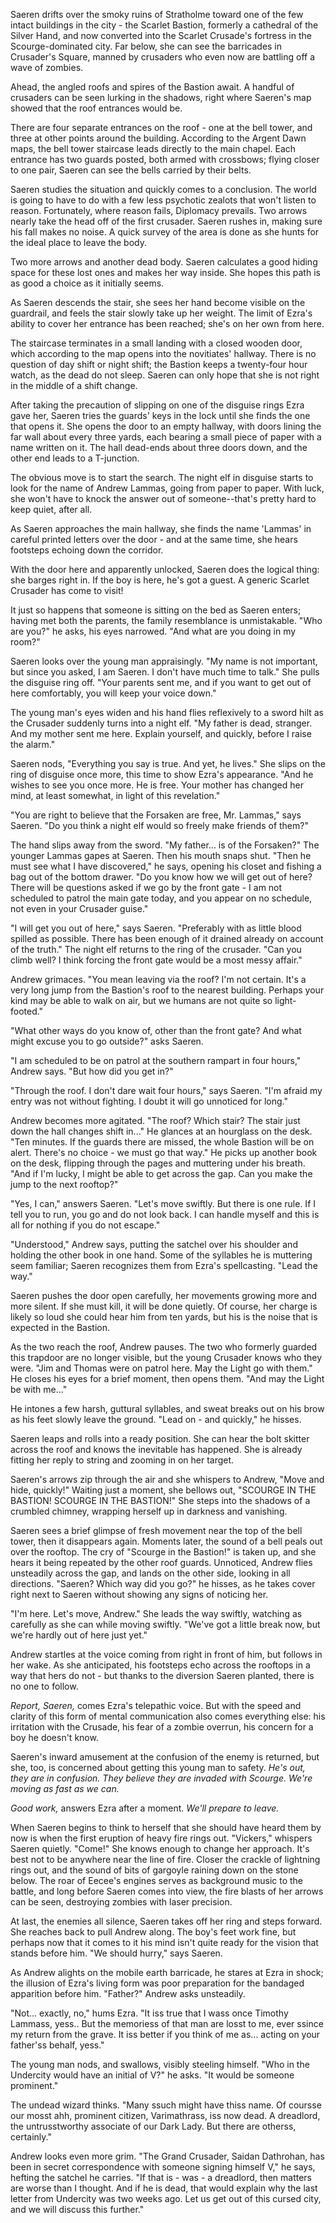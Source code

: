 Saeren drifts over the smoky ruins of Stratholme toward one of the few intact buildings in the city - the Scarlet Bastion, formerly a cathedral of the Silver Hand, and now converted into the Scarlet Crusade's fortress in the Scourge-dominated city. Far below, she can see the barricades in Crusader's Square, manned by crusaders who even now are battling off a wave of zombies.

Ahead, the angled roofs and spires of the Bastion await. A handful of crusaders can be seen lurking in the shadows, right where Saeren's map showed that the roof entrances would be.

There are four separate entrances on the roof - one at the bell tower, and three at other points around the building. According to the Argent Dawn maps, the bell tower staircase leads directly to the main chapel. Each entrance has two guards posted, both armed with crossbows; flying closer to one pair, Saeren can see the bells carried by their belts.

Saeren studies the situation and quickly comes to a conclusion. The world is going to have to do with a few less psychotic zealots that won't listen to reason. Fortunately, where reason fails, Diplomacy prevails. Two arrows nearly take the head off of the first crusader. Saeren rushes in, making sure his fall makes no noise. A quick survey of the area is done as she hunts for the ideal place to leave the body.

Two more arrows and another dead body. Saeren calculates a good hiding space for these lost ones and makes her way inside. She hopes this path is as good a choice as it initially seems.

As Saeren descends the stair, she sees her hand become visible on the guardrail, and feels the stair slowly take up her weight. The limit of Ezra's ability to cover her entrance has been reached; she's on her own from here.

The staircase terminates in a small landing with a closed wooden door, which according to the map opens into the novitiates' hallway. There is no question of day shift or night shift; the Bastion keeps a twenty-four hour watch, as the dead do not sleep. Saeren can only hope that she is not right in the middle of a shift change.

After taking the precaution of slipping on one of the disguise rings Ezra gave her, Saeren tries the guards' keys in the lock until she finds the one that opens it. She opens the door to an empty hallway, with doors lining the far wall about every three yards, each bearing a small piece of paper with a name written on it. The hall dead-ends about three doors down, and the other end leads to a T-junction.

The obvious move is to start the search. The night elf in disguise starts to look for the name of Andrew Lammas, going from paper to paper. With luck, she won't have to knock the answer out of someone--that's pretty hard to keep quiet, after all.

As Saeren approaches the main hallway, she finds the name 'Lammas' in careful printed letters over the door - and at the same time, she hears footsteps echoing down the corridor.

With the door here and apparently unlocked, Saeren does the logical thing: she barges right in. If the boy is here, he's got a guest. A generic Scarlet Crusader has come to visit!

It just so happens that someone is sitting on the bed as Saeren enters; having met both the parents, the family resemblance is unmistakable. "Who are you?" he asks, his eyes narrowed. "And what are you doing in my room?"

Saeren looks over the young man appraisingly. "My name is not important, but since you asked, I am Saeren. I don't have much time to talk." She pulls the disguise ring off. "Your parents sent me, and if you want to get out of here comfortably, you will keep your voice down."

The young man's eyes widen and his hand flies reflexively to a sword hilt as the Crusader suddenly turns into a night elf. "My father is dead, stranger. And my mother sent me here. Explain yourself, and quickly, before I raise the alarm."

Saeren nods, "Everything you say is true. And yet, he lives." She slips on the ring of disguise once more, this time to show Ezra's appearance. "And he wishes to see you once more. He is free. Your mother has changed her mind, at least somewhat, in light of this revelation."

"You are right to believe that the Forsaken are free, Mr. Lammas," says Saeren. "Do you think a night elf would so freely make friends of them?"

The hand slips away from the sword. "My father... is of the Forsaken?" The younger Lammas gapes at Saeren. Then his mouth snaps shut. "Then he must see what I have discovered," he says, opening his closet and fishing a bag out of the bottom drawer. "Do you know how we will get out of here? There will be questions asked if we go by the front gate - I am not scheduled to patrol the main gate today, and you appear on no schedule, not even in your Crusader guise."

"I will get you out of here," says Saeren. "Preferably with as little blood spilled as possible. There has been enough of it drained already on account of the truth." The night elf returns to the ring of the crusader. "Can you climb well? I think forcing the front gate would be a most messy affair."

Andrew grimaces. "You mean leaving via the roof? I'm not certain. It's a very long jump from the Bastion's roof to the nearest building. Perhaps your kind may be able to walk on air, but we humans are not quite so light-footed."

"What other ways do you know of, other than the front gate? And what might excuse you to go outside?" asks Saeren.

"I am scheduled to be on patrol at the southern rampart in four hours," Andrew says. "But how did you get in?"

"Through the roof. I don't dare wait four hours," says Saeren. "I'm afraid my entry was not without fighting. I doubt it will go unnoticed for long."

Andrew becomes more agitated. "The roof? Which stair? The stair just down the hall changes shift in..." He glances at an hourglass on the desk. "Ten minutes. If the guards there are missed, the whole Bastion will be on alert. There's no choice - we must go that way." He picks up another book on the desk, flipping through the pages and muttering under his breath. "And if I'm lucky, I might be able to get across the gap. Can you make the jump to the next rooftop?"

"Yes, I can," answers Saeren. "Let's move swiftly. But there is one rule. If I tell you to run, you go and do not look back. I can handle myself and this is all for nothing if you do not escape."

"Understood," Andrew says, putting the satchel over his shoulder and holding the other book in one hand. Some of the syllables he is muttering seem familiar; Saeren recognizes them from Ezra's spellcasting. "Lead the way."

Saeren pushes the door open carefully, her movements growing more and more silent. If she must kill, it will be done quietly. Of course, her charge is likely so loud she could hear him from ten yards, but his is the noise that is expected in the Bastion.

As the two reach the roof, Andrew pauses. The two who formerly guarded this trapdoor are no longer visible, but the young Crusader knows who they were. "Jim and Thomas were on patrol here. May the Light go with them." He closes his eyes for a brief moment, then opens them. "And may the Light be with me..."

He intones a few harsh, guttural syllables, and sweat breaks out on his brow as his feet slowly leave the ground. "Lead on - and quickly," he hisses.

Saeren leaps and rolls into a ready position. She can hear the bolt skitter across the roof and knows the inevitable has happened. She is already fitting her reply to string and zooming in on her target.

Saeren's arrows zip through the air and she whispers to Andrew, "Move and hide, quickly!" Waiting just a moment, she bellows out, "SCOURGE IN THE BASTION! SCOURGE IN THE BASTION!" She steps into the shadows of a crumbled chimney, wrapping herself up in darkness and vanishing.

Saeren sees a brief glimpse of fresh movement near the top of the bell tower, then it disappears again. Moments later, the sound of a bell peals out over the rooftop. The cry of "Scourge in the Bastion!" is taken up, and she hears it being repeated by the other roof guards. Unnoticed, Andrew flies unsteadily across the gap, and lands on the other side, looking in all directions. "Saeren? Which way did you go?" he hisses, as he takes cover right next to Saeren without showing any signs of noticing her.

"I'm here. Let's move, Andrew." She leads the way swiftly, watching as carefully as she can while moving swiftly. "We've got a little break now, but we're hardly out of here just yet."

Andrew startles at the voice coming from right in front of him, but follows in her wake. As she anticipated, his footsteps echo across the rooftops in a way that hers do not - but thanks to the diversion Saeren planted, there is no one to follow.

_Report, Saeren,_ comes Ezra's telepathic voice. But with the speed and clarity of this form of mental communication also comes everything else: his irritation with the Crusade, his fear of a zombie overrun, his concern for a boy he doesn't know.

Saeren's inward amusement at the confusion of the enemy is returned, but she, too, is concerned about getting this young man to safety. _He's out, they are in confusion. They believe they are invaded with Scourge. We're moving as fast as we can._

_Good work,_ answers Ezra after a moment. _We'll prepare to leave._

When Saeren begins to think to herself that she should have heard them by now is when the first eruption of heavy fire rings out. "Vickers," whispers Saeren quietly. "Come!" She knows enough to change her approach. It's best not to be anywhere near the line of fire. Closer the crackle of lightning rings out, and the sound of bits of gargoyle raining down on the stone below. The roar of Eecee's engines serves as background music to the battle, and long before Saeren comes into view, the fire blasts of her arrows can be seen, destroying zombies with laser precision.

At last, the enemies all silence, Saeren takes off her ring and steps forward. She reaches back to pull Andrew along. The boy's feet work fine, but perhaps now that it comes to it his mind isn't quite ready for the vision that stands before him. "We should hurry," says Saeren.

As Andrew alights on the mobile earth barricade, he stares at Ezra in shock; the illusion of Ezra's living form was poor preparation for the bandaged apparition before him. "Father?" Andrew asks unsteadily.

"Not... exactly, no," hums Ezra. "It iss true that I wass once Timothy Lammass, yess.. But the memoriess of that man are losst to me, ever ssince my return from the grave. It iss better if you think of me as... acting on your father'ss behalf, yess."

The young man nods, and swallows, visibly steeling himself. "Who in the Undercity would have an initial of V?" he asks. "It would be someone prominent."

The undead wizard thinks. "Many ssuch might have thiss name. Of coursse our mosst ahh, prominent citizen, Varimathrass, iss now dead. A dreadlord, the untrusstworthy associate of our Dark Lady. But there are otherss, certainly."

Andrew looks even more grim. "The Grand Crusader, Saidan Dathrohan, has been in secret correspondence with someone signing himself V," he says, hefting the satchel he carries. "If that is - was - a dreadlord, then matters are worse than I thought. And if he is dead, that would explain why the last letter from Undercity was two weeks ago. Let us get out of this cursed city, and we will discuss this further."